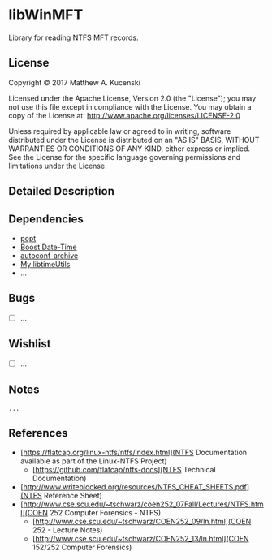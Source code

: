 libWinMFT
========
Library for reading NTFS MFT records.

License
-------
Copyright &copy; 2017 Matthew A. Kucenski

Licensed under the Apache License, Version 2.0 (the "License");
you may not use this file except in compliance with the License.
You may obtain a copy of the License at: http://www.apache.org/licenses/LICENSE-2.0

Unless required by applicable law or agreed to in writing, software
distributed under the License is distributed on an "AS IS" BASIS,
WITHOUT WARRANTIES OR CONDITIONS OF ANY KIND, either express or implied.
See the License for the specific language governing permissions and
limitations under the License.

Detailed Description
--------------------


Dependencies
------------
* [popt](http://www.freecode.com/projects/popt/)
* [Boost Date-Time](http://www.boost.org)
* [autoconf-archive](https://savannah.gnu.org/projects/autoconf-archive/)
* [My libtimeUtils](https://github.com/mkucenski/libtimeUtils)
* ...

Bugs
-----
* [ ] ...

Wishlist
-----
* [ ] ...

Notes
-----
```
...
```

References
-----
* [https://flatcap.org/linux-ntfs/ntfs/index.html](NTFS Documentation available as part of the Linux-NTFS Project)
	* [https://github.com/flatcap/ntfs-docs](NTFS Technical Documentation)
* [http://www.writeblocked.org/resources/NTFS_CHEAT_SHEETS.pdf](NTFS Reference Sheet)
* [http://www.cse.scu.edu/~tschwarz/coen252_07Fall/Lectures/NTFS.html](COEN 252 Computer Forensics - NTFS)
	* [http://www.cse.scu.edu/~tschwarz/COEN252_09/ln.html](COEN 252 - Lecture Notes)
	* [http://www.cse.scu.edu/~tschwarz/COEN252_13/ln.html](COEN 152/252 Computer Forensics) 

